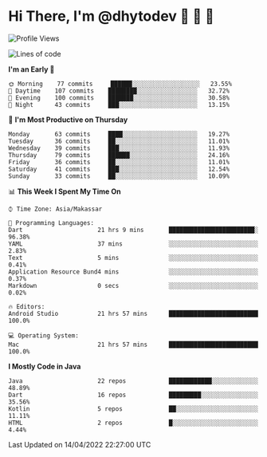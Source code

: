 # Hi There, I'm @dhytodev 👋 👋 👋

<!--
**DhytoDev/dhytodev** is a ✨ _special_ ✨ repository because its `README.md` (this file) appears on your GitHub profile.

Here are some ideas to get you started:

- 🔭 I’m currently working on ...
- 🌱 I’m currently learning ...
- 👯 I’m looking to collaborate on ...
- 🤔 I’m looking for help with ...
- 💬 Ask me about ...
- 📫 How to reach me: ...
- 😄 Pronouns: ...
- ⚡ Fun fact: ...
-->

<!--START_SECTION:waka-->
![Profile Views](http://img.shields.io/badge/Profile%20Views-9-blue)

![Lines of code](https://img.shields.io/badge/From%20Hello%20World%20I%27ve%20Written-134%20Thousand%20lines%20of%20code-blue)

**I'm an Early 🐤** 

```text
🌞 Morning    77 commits     ██████░░░░░░░░░░░░░░░░░░░   23.55% 
🌆 Daytime    107 commits    ████████░░░░░░░░░░░░░░░░░   32.72% 
🌃 Evening    100 commits    ███████░░░░░░░░░░░░░░░░░░   30.58% 
🌙 Night      43 commits     ███░░░░░░░░░░░░░░░░░░░░░░   13.15%

```
📅 **I'm Most Productive on Thursday** 

```text
Monday       63 commits     ████░░░░░░░░░░░░░░░░░░░░░   19.27% 
Tuesday      36 commits     ██░░░░░░░░░░░░░░░░░░░░░░░   11.01% 
Wednesday    39 commits     ███░░░░░░░░░░░░░░░░░░░░░░   11.93% 
Thursday     79 commits     ██████░░░░░░░░░░░░░░░░░░░   24.16% 
Friday       36 commits     ██░░░░░░░░░░░░░░░░░░░░░░░   11.01% 
Saturday     41 commits     ███░░░░░░░░░░░░░░░░░░░░░░   12.54% 
Sunday       33 commits     ██░░░░░░░░░░░░░░░░░░░░░░░   10.09%

```


📊 **This Week I Spent My Time On** 

```text
⌚︎ Time Zone: Asia/Makassar

💬 Programming Languages: 
Dart                     21 hrs 9 mins       ████████████████████████░   96.38% 
YAML                     37 mins             ░░░░░░░░░░░░░░░░░░░░░░░░░   2.83% 
Text                     5 mins              ░░░░░░░░░░░░░░░░░░░░░░░░░   0.41% 
Application Resource Bund4 mins              ░░░░░░░░░░░░░░░░░░░░░░░░░   0.37% 
Markdown                 0 secs              ░░░░░░░░░░░░░░░░░░░░░░░░░   0.02%

🔥 Editors: 
Android Studio           21 hrs 57 mins      █████████████████████████   100.0%

💻 Operating System: 
Mac                      21 hrs 57 mins      █████████████████████████   100.0%

```

**I Mostly Code in Java** 

```text
Java                     22 repos            ████████████░░░░░░░░░░░░░   48.89% 
Dart                     16 repos            █████████░░░░░░░░░░░░░░░░   35.56% 
Kotlin                   5 repos             ██░░░░░░░░░░░░░░░░░░░░░░░   11.11% 
HTML                     2 repos             █░░░░░░░░░░░░░░░░░░░░░░░░   4.44%

```



 Last Updated on 14/04/2022 22:27:00 UTC
<!--END_SECTION:waka-->
